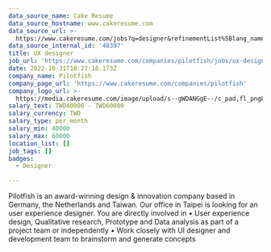 ```yaml
---
data_source_name: Cake Resume
data_source_hostname: www.cakeresume.com
data_source_url: >-
  https://www.cakeresume.com/jobs?q=designer&refinementList%5Blang_name%5D%5B0%5D=English&refinementList%5Bsalary_type%5D=per_year
data_source_internal_id: '48397'
title: UX designer
job_url: 'https://www.cakeresume.com/companies/pilotfish/jobs/ux-designer-c87283'
date: 2022-10-31T10:27:18.173Z
company_name: Pilotfish
company_page_url: 'https://www.cakeresume.com/companies/pilotfish'
company_logo_url: >-
  https://media.cakeresume.com/image/upload/s--gWDANGgE--/c_pad,fl_png8,h_200,w_200/v1610011897/ocdaxrfj911sbop74qdb.png
salary_text: TWD40000 - TWD60000
salary_currency: TWD
salary_type: per_month
salary_min: 40000
salary_max: 60000
location_list: []
job_tags: []
badges:
  - Designer

---
```


Pilotfish is an award-winning design & innovation company based in Germany, the Netherlands and Taiwan. Our office in Taipei is looking for an user experience designer. You are directly involved in • User experience design, Qualitative research, Prototype and Data analysis as part of a project team or independently • Work closely with UI designer and development team to brainstorm and generate concepts